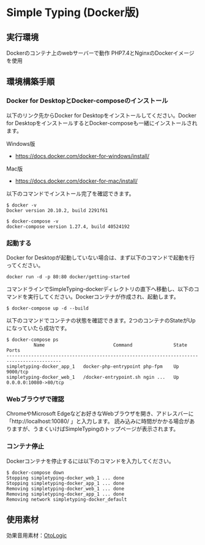 # Simple Typing (Docker版)

## 実行環境
Dockerのコンテナ上のwebサーバーで動作
PHP7.4とNginxのDockerイメージを使用

## 環境構築手順

### Docker for DesktopとDocker-composeのインストール
以下のリンク先からDocker for Desktopをインストールしてください。Docker for DesktopをインストールするとDocker-composeも一緒にインストールされます。

Windows版
* https://docs.docker.com/docker-for-windows/install/

Mac版
* https://docs.docker.com/docker-for-mac/install/


以下のコマンドでインストール完了を確認できます。
```
$ docker -v
Docker version 20.10.2, build 2291f61

$ docker-compose -v
docker-compose version 1.27.4, build 40524192
```

### 起動する
Docker for Desktopが起動していない場合は、まず以下のコマンドで起動を行ってください。
```
docker run -d -p 80:80 docker/getting-started
```
コマンドラインでSimpleTyping-dockerディレクトリの直下へ移動し、以下のコマンドを実行してください。Dockerコンテナが作成され、起動します。
```
$ docker-compose up -d --build
```

以下のコマンドでコンテナの状態を確認できます。2つのコンテナのStateがUpになっていたら成功です。
```
$ docker-compose ps
          Name                         Command               State           Ports
------------------------------------------------------------------------------------------
simpletyping-docker_app_1   docker-php-entrypoint php-fpm    Up      9000/tcp
simpletyping-docker_web_1   /docker-entrypoint.sh ngin ...   Up      0.0.0.0:10080->80/tcp
```

### Webブラウザで確認
ChromeやMicrosoft Edgeなどお好きなWebブラウザを開き、アドレスバーに「http://localhost:10080/ 」と入力します。
読み込みに時間がかかる場合がありますが、うまくいけばSimpleTypingのトップページが表示されます。

### コンテナ停止
Dockerコンテナを停止するには以下のコマンドを入力してください。
```
$ docker-compose down
Stopping simpletyping-docker_web_1 ... done                                                                                                                                                                                                               Stopping simpletyping-docker_app_1 ... done                                                                                                                                                                                                               Removing simpletyping-docker_web_1 ... done                                                                                                                                                                                                               Removing simpletyping-docker_app_1 ... done                                                                                                                                                                                                               Removing network simpletyping-docker_default
```

## 使用素材
効果音用素材：[OtoLogic](https://otologic.jp)